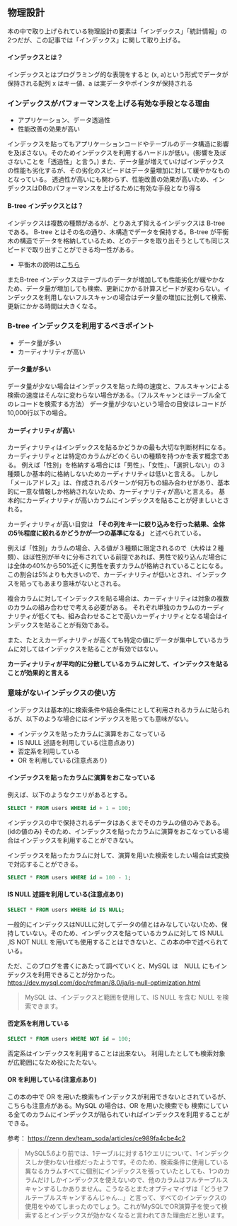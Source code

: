 ## 物理設計
本の中で取り上げられている物理設計の要素は「インデックス」「統計情報」の2つだが、この記事では「インデックス」に関して取り上げる。

#### インデックスとは？
インデックスとはプログラミング的な表現をすると (x, a)という形式でデータが保持される配列
x はキー値、a は実データやポインタが保持される

### インデックスがパフォーマンスを上げる有効な手段となる理由
- アプリケーション、データ透過性
- 性能改善の効果が高い

インデックスを貼ってもアプリケーションコードやテーブルのデータ構造に影響を及ぼさない。そのためインデックスを利用するハードルが低い。(影響を及ぼさないことを「透過性」と言う。)
また、データ量が増えていけばインデックスの性能も劣化するが、その劣化のスピードはデータ量増加に対して緩やかなものとなっている。
透過性が高いにも関わらず、性能改善の効果が高いため、インデックスはDBのパフォーマンスを上げるために有効な手段となり得る

#### B-tree インデックスとは？
インデックスは複数の種類があるが、とりあえず抑えるインデックスは B-tree である。
B-tree とはその名の通り、木構造でデータを保持する。B-tree が平衡木の構造でデータを格納しているため、どのデータを取り出そうとしても同じスピードで取り出すことができる均一性がある。
* 平衡木の説明は[こちら](https://the-simple.jp/what-is-a-balanced-tree-a-title-that-explains-the-basic-concept-of-data-structures-in-an-easy-to-understand-manner)

またB-tree インデックスはテーブルのデータが増加しても性能劣化が緩やかなため、データ量が増加しても検索、更新にかかる計算スピードが変わらない。インデックスを利用しないフルスキャンの場合はデータ量の増加に比例して検索、更新にかかる時間は大きくなる。

### B-tree インデックスを利用するべきポイント
- データ量が多い
- カーディナリティが高い

#### データ量が多い
データ量が少ない場合はインデックスを貼った時の速度と、フルスキャンによる検索の速度はそんなに変わらない場合がある。（フルスキャンとはテーブル全てのレコードを検索する方法）
データ量が少ないという場合の目安はレコードが10,000行以下の場合。

#### カーディナリティが高い

カーディナリティはインデックスを貼るかどうかの最も大切な判断材料になる。カーディナリティとは特定のカラムがどのくらいの種類を持つかを表す概念である。
例えば「性別」を格納する場合には「男性」、「女性」、「選択しない」の３種類しか基本的に格納しないためカーディナリティは低いと言える。
しかし「メールアドレス」は、作成されるパターンが何万もの組み合わせがあり、基本的に一意な情報しか格納されないため、カーディナリティが高いと言える。
基本的にカーディナリティが高いカラムにインデックスを貼ることが好ましいとされる。

カーディナリティが高い目安は **「その列をキーに絞り込みを行った結果、全体の5％程度に絞れるかどうかが一つの基準になる」** と述べられている。

例えば「性別」カラムの場合、入る値が３種類に限定されるので（大枠は２種類）、ほぼ性別が半々に分布されている前提であれば、男性で絞り込んだ場合には全体の40%から50%近くに男性を表すカラムが格納されていることになる。この割合は5%よりも大きいので、カーディナリティが低いとされ、インデックスを貼ってもあまり意味がないとされる。

複合カラムに対してインデックスを貼る場合は、カーディナリティは対象の複数のカラムの組み合わせで考える必要がある。
それぞれ単独のカラムのカーディナリティが低くても、組み合わせることで高いカーディナリティとなる場合はインデックスを貼ることが有効である。

また、たとえカーディナリティが高くても特定の値にデータが集中しているカラムに対してはインデックスを貼ることが有効ではない。

**カーディナリティが平均的に分散しているカラムに対して、インデックスを貼ることが効果的と言える**

### 意味がないインデックスの使い方

インデックスは基本的に検索条件や結合条件にとして利用されるカラムに貼られるが、以下のような場合にはインデックスを貼っても意味がない。

- インデックスを貼ったカラムに演算をおこなっている
- IS NULL 述語を利用している(注意点あり)
- 否定系を利用している
- OR を利用している(注意点あり)


#### インデックスを貼ったカラムに演算をおこなっている

例えば、以下のようなクエリがあるとする。

```sql
SELECT * FROM users WHERE id + 1 = 100;
```

インデックスの中で保持されるデータはあくまでそのカラムの値のみである。(idの値のみ)
そのため、インデックスを貼ったカラムに演算をおこなっている場合はインデックスを利用することができない。

インデックスを貼ったカラムに対して、演算を用いた検索をしたい場合は式変換で対応することができる。

```sql
SELECT * FROM users WHERE id = 100 - 1;
```

#### IS NULL 述語を利用している(注意点あり)

```sql
SELECT * FROM users WHERE id IS NULL;
```

一般的にインデックスはNULLに対してデータの値とはみなしていないため、保持していない。そのため、インデックスを貼っているカラムに対して IS NULL ,IS NOT NULL を用いても使用することはできないと、この本の中で述べられている。

ただ、このブログを書くにあたって調べていくと、MySQL は　NULL にもインデックスを利用できることが分かった。
https://dev.mysql.com/doc/refman/8.0/ja/is-null-optimization.html

> MySQL は、インデックスと範囲を使用して、IS NULL を含む NULL を検索できます。

#### 否定系を利用している

```sql
SELECT * FROM users WHERE NOT id = 100;
```
否定系はインデックスを利用することは出来ない。
利用したとしても検索対象が広範囲になため役にたたない。


#### OR を利用している(注意点あり)

この本の中で OR を用いた検索もインデックスが利用できないとされているが、こちらも注意点がある。MySQL の場合は、OR を用いた検索でも 検索にしている全てのカラムにインデックスが貼られていればインデックスを利用することができる。

参考： https://zenn.dev/team_soda/articles/ce989fa4cbe4c2

> MySQL5.6より前では、1テーブルに対する1クエリについて、1インデックスしか使わない仕様だったようです。そのため、検索条件に使用している異なるカラムすべてに個別にインデックスを張っていたとしても、1つのカラムだけしかインデックスを使えないので、他のカラムはフルテーブルスキャンするしかありません。こうなるとまたオプティマイザは「どうせフルテーブルスキャンするんじゃん...」と言って、すべてのインデックスの使用をやめてしまったのでしょう。これがMySQLでOR演算子を使って検索するとインデックスが効かなくなると言われてきた理由だと思います。